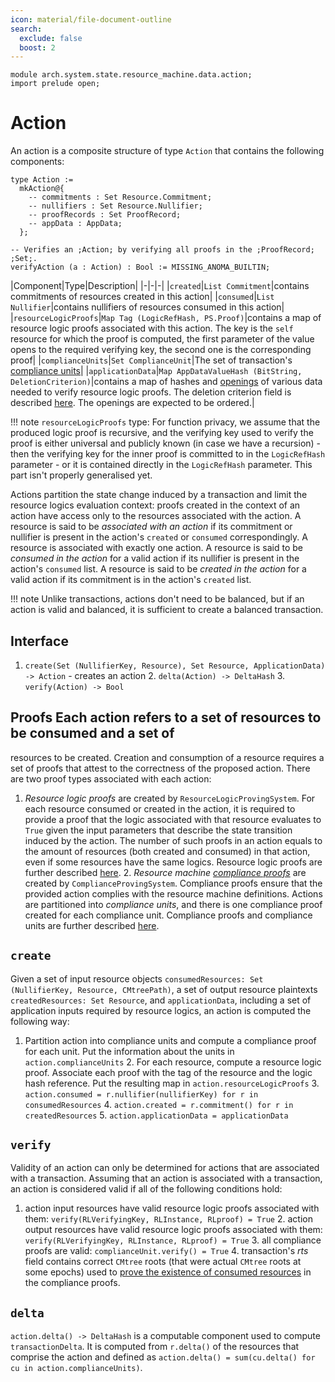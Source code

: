 ```yaml
---
icon: material/file-document-outline
search:
  exclude: false
  boost: 2
---
```


```juvix
module arch.system.state.resource_machine.data.action;
import prelude open;
```

# Action

An action is a composite structure of type `Action` that contains the following
components:

```juvix
type Action :=
  mkAction@{
    -- commitments : Set Resource.Commitment;
    -- nullifiers : Set Resource.Nullifier;
    -- proofRecords : Set ProofRecord;
    -- appData : AppData;
  };
```

```juvix
-- Verifies an ;Action; by verifying all proofs in the ;ProofRecord; ;Set;.
verifyAction (a : Action) : Bool := MISSING_ANOMA_BUILTIN;
```

|Component|Type|Description| |-|-|-| |`created`|`List Commitment`|contains
commitments of resources created in this action| |`consumed`|`List
Nullifier`|contains nullifiers of resources consumed in this action|
|`resourceLogicProofs`|`Map Tag (LogicRefHash, PS.Proof)`|contains a map of
resource logic proofs associated with this action. The key is the `self`
resource for which the proof is computed, the first parameter of the value opens
to the required verifying key, the second one is the corresponding proof|
|`complianceUnits`|`Set ComplianceUnit`|The set of transaction's [compliance
units](./compliance_unit.md)| |`applicationData`|`Map AppDataValueHash
(BitString, DeletionCriterion)`|contains a map of hashes and
[openings](./../primitive_interfaces/fixed_size_type/hash.md#hash) of various
data needed to verify resource logic proofs. The deletion criterion field is
described [here](./../notes/storage.md#data-blob-storage). The openings are
expected to be ordered.|


!!! note `resourceLogicProofs` type: For function privacy, we assume that the
    produced logic proof is recursive, and the verifying key used to verify the
    proof is either universal and publicly known (in case we have a recursion) -
    then the verifying key for the inner proof is committed to in the
    `LogicRefHash` parameter - or it is contained directly in the `LogicRefHash`
    parameter. This part isn't properly generalised yet.

Actions partition the state change induced by a transaction and limit the
resource logics evaluation context: proofs created in the context of an action
have access only to the resources associated with the action. A resource is said
to be *associated with an action* if its commitment or nullifier is present in
the action's `created` or `consumed` correspondingly. A resource is associated
with exactly one action. A resource is said to be *consumed in the action* for a
valid action if its nullifier is present in the action's `consumed` list. A
resource is said to be *created in the action* for a valid action if its
commitment is in the action's `created` list.

!!! note Unlike transactions, actions don't need to be balanced, but if an
    action is valid and balanced, it is sufficient to create a balanced
    transaction.

## Interface

1. `create(Set (NullifierKey, Resource), Set Resource, ApplicationData) ->
Action` - creates an action 2. `delta(Action) -> DeltaHash` 3. `verify(Action)
-> Bool`

## Proofs Each action refers to a set of resources to be consumed and a set of
resources to be created. Creation and consumption of a resource requires a set
of proofs that attest to the correctness of the proposed action. There are two
proof types associated with each action:

1. *Resource logic proofs* are created by `ResourceLogicProvingSystem`. For each
resource consumed or created in the action, it is required to provide a proof
that the logic associated with that resource evaluates to `True` given the input
parameters that describe the state transition induced by the action. The number
of such proofs in an action equals to the amount of resources (both created and
consumed) in that action, even if some resources have the same logics. Resource
logic proofs are further described [here](./proof/logic.md). 2. *Resource
machine [compliance proofs](./action.md#compliance-proofs-and-compliance-units)*
are created by `ComplianceProvingSystem`. Compliance proofs ensure that the
provided action complies with the resource machine definitions. Actions are
partitioned into *compliance units*, and there is one compliance proof created
for each compliance unit. Compliance proofs and compliance units are further
described [here](./proof/compliance.md).

## `create`

Given a set of input resource objects `consumedResources: Set (NullifierKey,
Resource, CMtreePath)`, a set of output resource plaintexts `createdResources:
Set Resource`, and `applicationData`, including a set of application inputs
required by resource logics, an action is computed the following way:

1. Partition action into compliance units and compute a compliance proof for
each unit. Put the information about the units in `action.complianceUnits` 2.
For each resource, compute a resource logic proof. Associate each proof with the
tag of the resource and the logic hash reference. Put the resulting map in
`action.resourceLogicProofs` 3. `action.consumed = r.nullifier(nullifierKey) for
r in consumedResources` 4. `action.created = r.commitment() for r in
createdResources` 5. `action.applicationData = applicationData`

## `verify`

Validity of an action can only be determined for actions that are associated
with a transaction. Assuming that an action is associated with a transaction, an
action is considered valid if all of the following conditions hold:

1. action input resources have valid resource logic proofs associated with them:
`verify(RLVerifyingKey, RLInstance, RLproof) = True` 2. action output resources
have valid resource logic proofs associated with them: `verify(RLVerifyingKey,
RLInstance, RLproof) = True` 3. all compliance proofs are valid:
`complianceUnit.verify() = True` 4. transaction's $rts$ field contains correct
`CMtree` roots (that were actual `CMtree` roots at some epochs) used to [prove
the existence of consumed resources](./action.md#input-existence-check) in the
compliance proofs.

## `delta`

`action.delta() -> DeltaHash` is a computable component used to compute `transactionDelta`. It is computed from `r.delta()` of the resources that comprise the action and defined as `action.delta() = sum(cu.delta() for cu in action.complianceUnits)`.